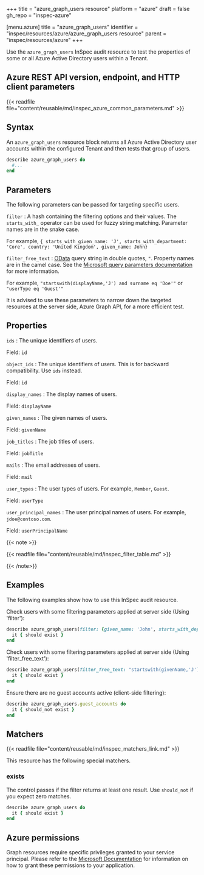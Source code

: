 +++
title = "azure_graph_users resource"
platform = "azure"
draft = false
gh_repo = "inspec-azure"

[menu.azure]
title = "azure_graph_users"
identifier = "inspec/resources/azure/azure_graph_users resource"
parent = "inspec/resources/azure"
+++

Use the `azure_graph_users` InSpec audit resource to test the properties of some or all Azure Active Directory users within a Tenant.

## Azure REST API version, endpoint, and HTTP client parameters

{{< readfile file="content/reusable/md/inspec_azure_common_parameters.md" >}}

## Syntax

An `azure_graph_users` resource block returns all Azure Active Directory user accounts within the configured Tenant and then tests that group of users.

```ruby
describe azure_graph_users do
  #...
end
```

## Parameters

The following parameters can be passed for targeting specific users.

`filter`
: A hash containing the filtering options and their values. The `starts_with_` operator can be used for fuzzy string matching. Parameter names are in the snake case.

  For example, `{ starts_with_given_name: 'J', starts_with_department: 'Core', country: 'United Kingdom', given_name: John}`

`filter_free_text`
: [OData](https://www.odata.org/getting-started/basic-tutorial/) query string in double quotes, `"`. Property names are in the camel case. See the [Microsoft query parameters documentation](https://docs.microsoft.com/en-us/graph/query-parameters#filter-parameter) for more information.

  For example, `"startswith(displayName,'J') and surname eq 'Doe'"` or `"userType eq 'Guest'"`

It is advised to use these parameters to narrow down the targeted resources at the server side, Azure Graph API, for a more efficient test.

## Properties

`ids`
: The unique identifiers of users.

  Field: `id`

`object_ids`
: The unique identifiers of users. This is for backward compatibility. Use `ids` instead.

  Field: `id`

`display_names`
: The display names of users.

  Field: `displayName`

`given_names`
: The given names of users.

  Field: `givenName`

`job_titles`
: The job titles of users.

  Field: `jobTitle`

`mails`
: The email addresses of users.

  Field: `mail`

`user_types`
: The user types of users. For example, `Member`, `Guest`.

  Field: `userType`

`user_principal_names`
: The user principal names of users. For example, `jdoe@contoso.com`.

  Field: `userPrincipalName`

{{< note >}}

{{< readfile file="content/reusable/md/inspec_filter_table.md" >}}

{{< /note>}}

## Examples

The following examples show how to use this InSpec audit resource.

Check users with some filtering parameters applied at server side (Using 'filter'):

```ruby
describe azure_graph_users(filter: {given_name: 'John', starts_with_department: 'Customer'}) do
  it { should exist }
end
```

Check users with some filtering parameters applied at server side (Using 'filter_free_text'):

```ruby
describe azure_graph_users(filter_free_text: "startswith(givenName,'J') and startswith(department,'customer') and country eq 'United States'") do
  it { should exist }
end
```

Ensure there are no guest accounts active (client-side filtering):

```ruby
describe azure_graph_users.guest_accounts do
  it { should_not exist }
end
```

## Matchers

{{< readfile file="content/reusable/md/inspec_matchers_link.md" >}}

This resource has the following special matchers.

### exists

The control passes if the filter returns at least one result. Use `should_not` if you expect zero matches.

```ruby
describe azure_graph_users do
  it { should exist }
end
```

## Azure permissions

Graph resources require specific privileges granted to your service principal.
Please refer to the [Microsoft Documentation](https://docs.microsoft.com/en-us/azure/active-directory/develop/active-directory-integrating-applications#updating-an-application) for information on how to grant these permissions to your application.
